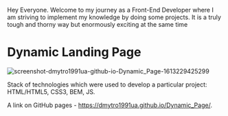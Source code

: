 Hey Everyone. Welcome to my journey as a Front-End Developer where I am striving to implement my knowledge by doing some projects. It is a truly tough and thorny way but enormously exciting at the same time

# Dynamic Landing Page

![screenshot-dmytro1991ua-github-io-Dynamic_Page-1613229425299](https://user-images.githubusercontent.com/61331410/107853554-6dcb1780-6e1f-11eb-99ab-5f3a45bd8603.png)

Stack of technologies which were used to develop a particular project: HTML/HTML5, CSS3, BEM, JS.

A link on GitHub pages - https://dmytro1991ua.github.io/Dynamic_Page/.
